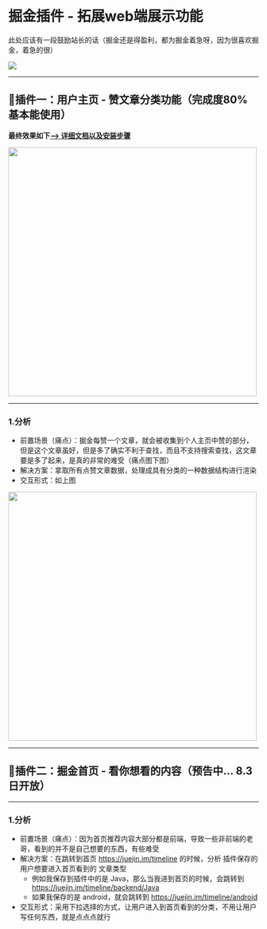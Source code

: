 # 掘金插件 - 拓展web端展示功能

此处应该有一段鼓励站长的话（掘金还是得盈利，都为掘金着急呀，因为很喜欢掘金，着急的很）

<img src="https://itzkp-1253302184.cos.ap-beijing.myqcloud.com/github%E5%9B%BE%E7%89%87/Juejin-Plugin/0.%E7%AB%99%E9%95%BF%E5%AE%B6%E7%9A%84%E7%8C%AB.png">

---

## 🎋插件一：用户主页 - 赞文章分类功能（完成度80% 基本能使用）

**最终效果如下[--> 详细文档以及安装步骤](https://github.com/zhukunpenglinyutong/Juejin-Plugin/blob/master/docs/1.%E7%94%A8%E6%88%B7%E4%B8%BB%E9%A1%B5-%E8%B5%9E%E6%96%87%E7%AB%A0%E5%88%86%E7%B1%BB%E5%8A%9F%E8%83%BD.md)**

<img style="width:500px;" src="https://itzkp-1253302184.cos.ap-beijing.myqcloud.com/github%E5%9B%BE%E7%89%87/Juejin-Plugin/1.%E7%94%A8%E6%88%B7%E4%B8%BB%E9%A1%B5-%E8%B5%9E%E6%96%87%E7%AB%A0%E5%88%86%E7%B1%BB%E5%8A%9F%E8%83%BD/2.%E4%BD%BF%E7%94%A8%E6%8F%92%E4%BB%B6%E4%B9%8B%E5%90%8E%E7%AB%99%E9%95%BF%E7%9A%84%E6%95%B0%E6%8D%AE.png" />

---

### 1.分析

- 前置场景（痛点）：掘金每赞一个文章，就会被收集到个人主页中赞的部分，但是这个文章虽好，但是多了确实不利于查找，而且不支持搜索查找，这文章要是多了起来，是真的非常的难受（痛点图下图）
- 解决方案：拿取所有点赞文章数据，处理成具有分类的一种数据结构进行渲染
- 交互形式：如上图

<img style="width:500px;" src="https://itzkp-1253302184.cos.ap-beijing.myqcloud.com/github%E5%9B%BE%E7%89%87/Juejin-Plugin/1.%E7%94%A8%E6%88%B7%E4%B8%BB%E9%A1%B5-%E8%B5%9E%E6%96%87%E7%AB%A0%E5%88%86%E7%B1%BB%E5%8A%9F%E8%83%BD/1.%E7%AB%99%E9%95%BF3.7k%E6%95%B0%E6%8D%AE.png" />

---

## 🎋插件二：掘金首页 - 看你想看的内容（预告中... 8.3日开放）

---

### 1.分析

- 前置场景（痛点）：因为首页推荐内容大部分都是前端，导致一些非前端的老哥，看到的并不是自己想要的东西，有些难受
- 解决方案：在跳转到首页 https://juejin.im/timeline 的时候，分析 插件保存的 用户想要进入首页看到的 文章类型
    - 例如我保存到插件中的是 Java，那么当我进到首页的时候，会跳转到 https://juejin.im/timeline/backend/Java
    - 如果我保存的是 android，就会跳转到 https://juejin.im/timeline/android
- 交互形式：采用下拉选择的方式，让用户进入到首页看到的分类，不用让用户写任何东西，就是点点点就行




